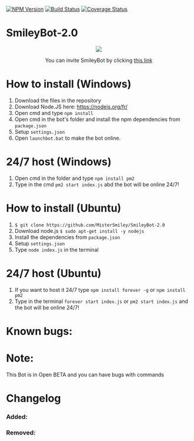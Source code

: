 
[![NPM Version](https://img.shields.io/badge/Npm-Discord.js-green.svg)](https://www.npmjs.com/package/discord.js)
[![Build Status](https://img.shields.io/badge/Bot-Connected-green.svg?longCache=true&Version=2.0)](http://discordapp.com/oauth2/authorize?client_id=409287435390812170&scope=bot)
[![Coverage Status](https://img.shields.io/badge/Version-2.0-red.svg?longCache=true&Version=2.0)](https://discord.gg/jsug8Ey)

# SmileyBot-2.0

<p align=center>
  <a  href="https://discord.gg/jsug8Ey" target="_blank">
    <img src="https://cdn.discordapp.com/attachments/413814161395548162/427758706881724416/oie_transparent_6.png">
  </a><br>
</p>
<p align=center>
You can invite SmileyBot by clicking
<a href="http://discordapp.com/oauth2/authorize?client_id=409287435390812170&scope=bot" target="_blank">this link</a>
</p>

# How to install (Windows)

1. Download the files in the repository 
2. Download Node.JS here: https://nodejs.org/fr/
3. Open cmd and type `npm install`
4. Open cmd in the bot's folder and install the npm dependencies from `package.json`
5. Setup `settings.json`
6. Open `launchbot.bat` to make the bot online.
# 24/7 host (Windows)
1. Open cmd in the folder and type `npm install pm2`
2. Type in the cmd `pm2 start index.js` abd the bot will be online 24/7!
# How to install (Ubuntu)
1. `$ git clone https://github.com/MisterSmiley/SmileyBot-2.0`
2. Download node.js `$ sudo apt-get install -y nodejs`
3. Install the dependencies from `package.json`
4. Setup `settings.json`
5. Type `node index.js` in the terminal
# 24/7 host (Ubuntu)
1. If you want to host it 24/7 type `npm install forever -g` or `npm install pm2`
2. Type in the terminal `forever start index.js` or `pm2 start index.js` and the bot will be online 24/7!
# Known bugs:

# Note:
This Bot is in Open BETA and you can have bugs with commands
# Changelog
### Added:
### Removed:
